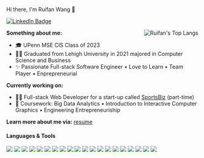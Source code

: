 Hi there, I'm Ruifan Wang 👋

[![LinkedIn Badge](https://img.shields.io/badge/LinkedIn-Profile-informational?style=flat&logo=linkedin&logoColor=white&color=0D76A8)](www.linkedin.com/in/wang321)

<img align="right" src="https://github-readme-stats.vercel.app/api/top-langs/?username=ruw321&layout=compact)](https://github.com/ruw321/github-readme-stats" alt="Ruifan's Top Langs" />
</a>

**Something about me:**
* 🎓 UPenn MSE CIS Class of 2023
* 👨‍🎓 Graduated from Lehigh University in 2021 majored in Computer Science and Business
* ✨ Passionate Full-stack Software Engineer • Love to Learn • Team Player • Enprepreneurial 

**Currently working on:**
* 👨‍💻 Full-stack Web Developer for a start-up called [SportsBiz](https://www.sportsbiz.com) (part-time)
* 📖 Coursework: Big Data Analytics • Introduction to Interactive Computer Graphics • Engineering Entrepreneuriship

**Learn more about me via:** [resume](https://github.com/ruw321/ruw321/blob/main/Wang_Resume2022.pdf)

#### Languages & Tools
<img src="https://img.shields.io/badge/-JavaScript-eed718?style=flat&logo=javascript&logoColor=ffffff"> <img src="https://img.shields.io/badge/-React-000000?style=flat&logo=react&logoColor=00c8ff"> <img src="https://img.shields.io/badge/-Python-blue?style=flat&logo=python&logoColor=white">
<img src="http://img.shields.io/badge/-Java-F89820?style=flat&logo=java&logoColor=white"> <img src="https://img.shields.io/badge/C++-blue.svg?style=flat&logo=c%2B%2B"> <img src = "https://img.shields.io/badge/-HTML5-E34F26?style=flat&logo=html5&logoColor=white"> <img src = "https://img.shields.io/badge/-CSS3-1572B6?style=flat&logo=css3&logoColor=white"> <img src="https://img.shields.io/badge/-Bootstrap-563D7C?style=flat&logo=bootstrap&logoColor=white"> <img src="https://img.shields.io/badge/-Figma-cc6699?style=flat&logo=figma&logoColor=ffffff"> <img src="https://img.shields.io/badge/-Spring Boot-4DB33D?style=flat&logo=spring&logoColor=FFFFFF"> <img src="http://img.shields.io/badge/-Node.js-430098?style=flat&logo=Node.js&logoColor=white"> <img src="https://img.shields.io/badge/-Express.js-787878?style=flat&logo=express&logoColor=ffffff"> <img src="https://img.shields.io/badge/-MySQL-F29111?style=flat&logo=mysql&logoColor=FFFFFF"> <img src="https://img.shields.io/badge/-MongoDB-4DB33D?style=flat&logo=mongodb&logoColor=FFFFFF"> <img src="https://img.shields.io/badge/-Spark-eed718?style=flat&logo=apache-spark&logoColor=ffffff"> <img src="http://img.shields.io/badge/-AWS-F89820?style=flat&logo=amazon&logoColor=white"> <img src="http://img.shields.io/badge/-Heroku-430098?style=flat&logo=heroku&logoColor=white"> <img src="https://img.shields.io/badge/-Docker-659ad2?style=flat&logo=docker&logoColor=ffffff"> <img src="http://img.shields.io/badge/-Git-F1502F?style=flat&logo=git&logoColor=FFFFFF"> <img src="http://img.shields.io/badge/-Github-000000?style=flat&logo=github&logoColor=FFFFFF">
